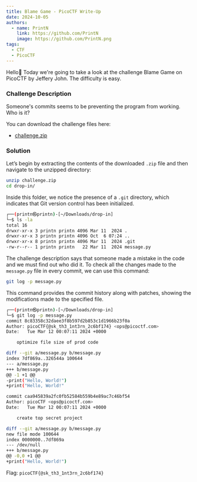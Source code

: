 ```yaml
---
title: Blame Game - PicoCTF Write-Up
date: 2024-10-05
authors:
  - name: PrintN
    link: https://github.com/PrintN
    image: https://github.com/PrintN.png
tags:
  - CTF
  - PicoCTF
---
```

Hello👋 Today we're going to take a look at the challenge Blame Game on PicoCTF by Jeffery John. The difficulty is easy.

### Challenge Description
Someone's commits seems to be preventing the program from working. Who is it? 

You can download the challenge files here:
- [challenge.zip](https://artifacts.picoctf.net/c_titan/158/challenge.zip)

### Solution
Let’s begin by extracting the contents of the downloaded ```.zip``` file and then navigate to the unzipped directory:
```bash
unzip challenge.zip
cd drop-in/
```

Inside this folder, we notice the presence of a ```.git``` directory, which indicates that Git version control has been initialized. 
```bash
┌──(printn㉿printn)-[~/Downloads/drop-in]
└─$ ls -la
total 16
drwxr-xr-x 3 printn printn 4096 Mar 11  2024 .
drwxr-xr-x 3 printn printn 4096 Oct  6 07:24 ..
drwxr-xr-x 8 printn printn 4096 Mar 11  2024 .git
-rw-r--r-- 1 printn printn   22 Mar 11  2024 message.py
```

The challenge description says that someone made a mistake in the code and we must find out who did it. To check all the changes made to the ```message.py``` file in every commit, we can use this command:
```bash
git log -p message.py  
```
This command provides the commit history along with patches, showing the modifications made to the specified file.
```bash
┌──(printn㉿printn)-[~/Downloads/drop-in]
└─$ git log -p message.py  
commit 8c83358c32daee3f8b597d2b853c1d1966b23f0a
Author: picoCTF{@sk_th3_1nt3rn_2c6bf174} <ops@picoctf.com>
Date:   Tue Mar 12 00:07:11 2024 +0000

    optimize file size of prod code

diff --git a/message.py b/message.py
index 7df869a..326544a 100644
--- a/message.py
+++ b/message.py
@@ -1 +1 @@
-print("Hello, World!")
+print("Hello, World!"

commit caa945839a2fc0fb52584b559b4e89ac7c46bf54
Author: picoCTF <ops@picoctf.com>
Date:   Tue Mar 12 00:07:11 2024 +0000

    create top secret project

diff --git a/message.py b/message.py
new file mode 100644
index 0000000..7df869a
--- /dev/null
+++ b/message.py
@@ -0,0 +1 @@
+print("Hello, World!")
```
Flag: ```picoCTF{@sk_th3_1nt3rn_2c6bf174}```